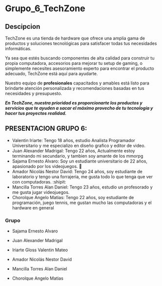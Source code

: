 # Grupo_6_TechZone

## Descipcion 

TechZone es una tienda de hardware que ofrece una amplia gama de productos y soluciones tecnológicas para satisfacer todas tus necesidades informáticas.

Ya sea que estés buscando componentes de alta calidad para construir tu propia computadora, accesorios para mejorar tu setup de gaming, o simplemente necesites asesoramiento experto para encontrar el producto adecuado, TechZone está aquí para ayudarte. 

Nuestro equipo de **profesionales** capacitados y amables está listo para brindarte atención personalizada y recomendaciones basadas en tus necesidades y presupuesto. 

***En TechZone, nuestra prioridad es proporcionarte los productos y servicios que te ayuden a sacar el máximo provecho de tu tecnología y hacer tus proyectos realidad.***

## PRESENTACION GRUPO 6:
- Valentin Iriarte: Tengo 18 años, estudio Analista Programador Universitario y me especializo en diseño grafico y editor de video.
- Juan Alexander Madrigal: Tengo 22 años, Actualmente estoy terminando mi secundario, y tambien soy amante de los mmorpg
- Sajama Ernesto Alvaro: Soy un estudiante universitario de 22 años, apasionado por los videojuegos. :beaver:
- Amador Nicolás Nestor David: Tengo 24 años, soy estudiante de laboratorio y tengo una forrajeria, me gusta todo lo que tenga que ver con computadoras. :shipit:
- Mancilla Torres Alan Daniel: Tengo 23 años, estudio un profesorado y me gusta jugar videojuegos.
- Chorolque Angelo Matias: Tengo 22 años, soy estudiante de programación, juego tennis, me gustan mucho las computadoras y el hardware en general
  
### Grupo 
- Sajama Ernesto Alvaro
- Juan Alexander Madrigal
- Iriarte Gloss Valentin Mateo 
- Amador Nicolás Nestor David
- Mancilla Torres Alan Daniel

- Chorolque Angelo Matias 
